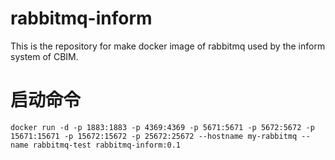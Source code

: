 # rabbitmq-inform
This is the repository for make docker image of rabbitmq used by the inform system of CBIM.

# 启动命令
~~~
docker run -d -p 1883:1883 -p 4369:4369 -p 5671:5671 -p 5672:5672 -p 15671:15671 -p 15672:15672 -p 25672:25672 --hostname my-rabbitmq --name rabbitmq-test rabbitmq-inform:0.1
~~~

# 
